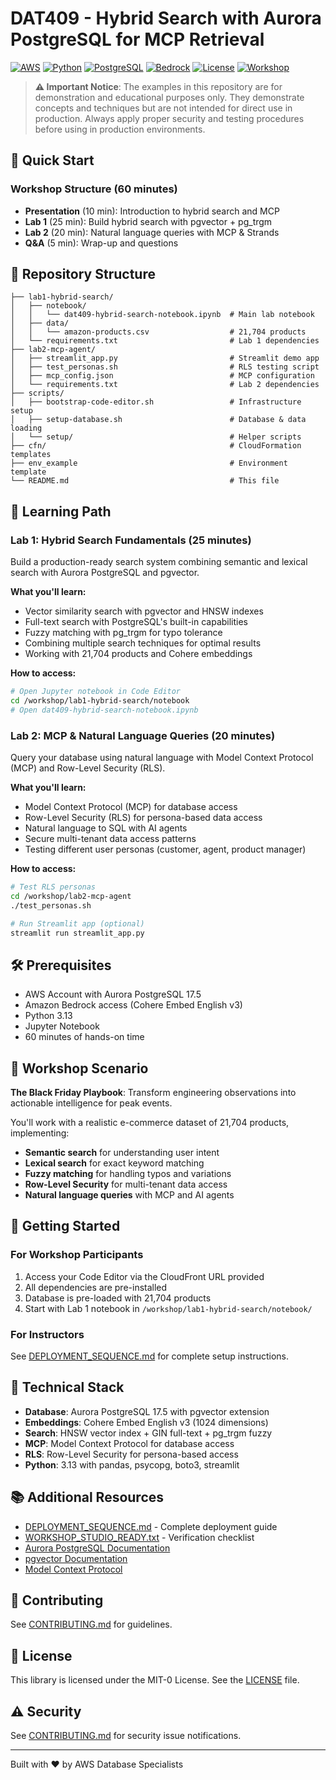 # DAT409 - Hybrid Search with Aurora PostgreSQL for MCP Retrieval

[![AWS](https://img.shields.io/badge/AWS-Aurora_PostgreSQL-FF9900?style=for-the-badge&logo=amazon-aws&logoColor=white)](https://aws.amazon.com/rds/aurora/)
[![Python](https://img.shields.io/badge/Python-3.13-3776AB?style=for-the-badge&logo=python&logoColor=white)](https://www.python.org/)
[![PostgreSQL](https://img.shields.io/badge/PostgreSQL-17.5-316192?style=for-the-badge&logo=postgresql&logoColor=white)](https://www.postgresql.org/)
[![Bedrock](https://img.shields.io/badge/Amazon_Bedrock-Cohere-FF9900?style=for-the-badge&logo=amazon-aws&logoColor=white)](https://aws.amazon.com/bedrock/)
[![License](https://img.shields.io/badge/License-MIT--0-green?style=for-the-badge)](LICENSE)
[![Workshop](https://img.shields.io/badge/Workshop-60_min-blue?style=for-the-badge&logo=aws&logoColor=white)](https://workshops.aws/)

> **⚠️ Important Notice**: The examples in this repository are for demonstration and educational purposes only. They demonstrate concepts and techniques but are not intended for direct use in production. Always apply proper security and testing procedures before using in production environments.

## 🚀 Quick Start

### Workshop Structure (60 minutes)
- **Presentation** (10 min): Introduction to hybrid search and MCP
- **Lab 1** (25 min): Build hybrid search with pgvector + pg_trgm
- **Lab 2** (20 min): Natural language queries with MCP & Strands
- **Q&A** (5 min): Wrap-up and questions

## 📁 Repository Structure

```
├── lab1-hybrid-search/
│   ├── notebook/
│   │   └── dat409-hybrid-search-notebook.ipynb  # Main lab notebook
│   ├── data/
│   │   └── amazon-products.csv                  # 21,704 products
│   └── requirements.txt                         # Lab 1 dependencies
├── lab2-mcp-agent/
│   ├── streamlit_app.py                         # Streamlit demo app
│   ├── test_personas.sh                         # RLS testing script
│   ├── mcp_config.json                          # MCP configuration
│   └── requirements.txt                         # Lab 2 dependencies
├── scripts/
│   ├── bootstrap-code-editor.sh                 # Infrastructure setup
│   ├── setup-database.sh                        # Database & data loading
│   └── setup/                                   # Helper scripts
├── cfn/                                         # CloudFormation templates
├── env_example                                  # Environment template
└── README.md                                    # This file
```

## 🎯 Learning Path

### Lab 1: Hybrid Search Fundamentals (25 minutes)
Build a production-ready search system combining semantic and lexical search with Aurora PostgreSQL and pgvector.

**What you'll learn:**
- Vector similarity search with pgvector and HNSW indexes
- Full-text search with PostgreSQL's built-in capabilities
- Fuzzy matching with pg_trgm for typo tolerance
- Combining multiple search techniques for optimal results
- Working with 21,704 products and Cohere embeddings

**How to access:**
```bash
# Open Jupyter notebook in Code Editor
cd /workshop/lab1-hybrid-search/notebook
# Open dat409-hybrid-search-notebook.ipynb
```

### Lab 2: MCP & Natural Language Queries (20 minutes)
Query your database using natural language with Model Context Protocol (MCP) and Row-Level Security (RLS).

**What you'll learn:**
- Model Context Protocol (MCP) for database access
- Row-Level Security (RLS) for persona-based data access
- Natural language to SQL with AI agents
- Secure multi-tenant data access patterns
- Testing different user personas (customer, agent, product manager)

**How to access:**
```bash
# Test RLS personas
cd /workshop/lab2-mcp-agent
./test_personas.sh

# Run Streamlit app (optional)
streamlit run streamlit_app.py
```

## 🛠️ Prerequisites
- AWS Account with Aurora PostgreSQL 17.5
- Amazon Bedrock access (Cohere Embed English v3)
- Python 3.13
- Jupyter Notebook
- 60 minutes of hands-on time

## 📝 Workshop Scenario
**The Black Friday Playbook**: Transform engineering observations into actionable intelligence for peak events.

You'll work with a realistic e-commerce dataset of 21,704 products, implementing:
- **Semantic search** for understanding user intent
- **Lexical search** for exact keyword matching
- **Fuzzy matching** for handling typos and variations
- **Row-Level Security** for multi-tenant data access
- **Natural language queries** with MCP and AI agents

## 🚦 Getting Started

### For Workshop Participants
1. Access your Code Editor via the CloudFront URL provided
2. All dependencies are pre-installed
3. Database is pre-loaded with 21,704 products
4. Start with Lab 1 notebook in `/workshop/lab1-hybrid-search/notebook/`

### For Instructors
See [DEPLOYMENT_SEQUENCE.md](DEPLOYMENT_SEQUENCE.md) for complete setup instructions.

## 🔧 Technical Stack
- **Database**: Aurora PostgreSQL 17.5 with pgvector extension
- **Embeddings**: Cohere Embed English v3 (1024 dimensions)
- **Search**: HNSW vector index + GIN full-text + pg_trgm fuzzy
- **MCP**: Model Context Protocol for database access
- **RLS**: Row-Level Security for persona-based access
- **Python**: 3.13 with pandas, psycopg, boto3, streamlit

## 📚 Additional Resources
- [DEPLOYMENT_SEQUENCE.md](DEPLOYMENT_SEQUENCE.md) - Complete deployment guide
- [WORKSHOP_STUDIO_READY.txt](WORKSHOP_STUDIO_READY.txt) - Verification checklist
- [Aurora PostgreSQL Documentation](https://docs.aws.amazon.com/AmazonRDS/latest/AuroraUserGuide/)
- [pgvector Documentation](https://github.com/pgvector/pgvector)
- [Model Context Protocol](https://modelcontextprotocol.io/)

## 🤝 Contributing
See [CONTRIBUTING.md](CONTRIBUTING.md) for guidelines.

## 📄 License
This library is licensed under the MIT-0 License. See the [LICENSE](LICENSE) file.

## ⚠️ Security
See [CONTRIBUTING.md](CONTRIBUTING.md#security-issue-notifications) for security issue notifications.

---

Built with ❤️ by AWS Database Specialists

